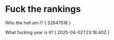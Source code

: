 # Fuck the rankings

Who the hell am I?
{ 32647518 }

What fucking year is it?
[ 2025-04-02T23:16:40Z ]
